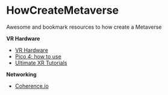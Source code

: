 # HowCreateMetaverse
Awesome and bookmark resources to how create a Metaverse

**VR Hardware**
- [VR Hardware](https://www.youtube.com/watch?v=8nxUUgvjB5k)
- [Pico 4: how to use](https://www.youtube.com/watch?v=c1Myxks0z68&list=PLFcDgqtQGwdoJJyrjbNSMTwXnERWpfOKA)
- [Ultimate XR Tutorials](https://www.youtube.com/watch?v=9SfJdP1xNlc&list=PLMPChkbKd4OlX7873C5Ewjv55Z8v8Yoj0)

**Networking**

- [Coherence.io](https://youtu.be/_5Lv6ck88do)
